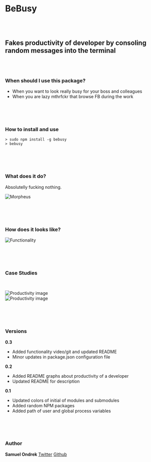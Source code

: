 # BeBusy

<br/><br/>

## Fakes productivity of developer by consoling random messages into the terminal

<br/><br/>

### When should I use this package?

 - When you want to look really busy for your boss and colleagues
 - When you are lazy mthrfckr that browse FB during the work

 <br/><br/><br/>

### How to install and use

    > sudo npm install -g bebusy
    > bebusy

<br/><br/><br/>

### What does it do?

Absolutelly fucking nothing.

![Morpheus](https://rawgit.com/ondrek/bebusy.js/master/graphs/morpheus.jpg)


<br/><br/><br/>

### How does it looks like?

![Functionality](https://rawgit.com/ondrek/bebusy.js/master/graphs/functionality.gif)

<br/><br/><br/>

### Case Studies

<br/>

![Productivity image](https://rawgit.com/ondrek/bebusy.js/master/graphs/productivity-1.png)
<br/>
![Productivity image](https://rawgit.com/ondrek/bebusy.js/master/graphs/productivity-2.png)

<br/><br/><br/>

### Versions

**0.3**

 - Added functionality video/git and updated README
 - Minor updates in package.json configuration file

**0.2**

 - Added README graphs about productivity of a developer
 - Updated README for description

**0.1**

 - Updated colors of initial of modules and submodules
 - Added random NPM packages
 - Added path of user and global process variables

<br/><br/><br/>

### Author

**Samuel Ondrek**
[Twitter](https://twitter.com/ondrek "Follow ma men on Twitter")
[Github](https://github.com/ondrek "Follow ma men on Github")

<br/>

 [1]: http://en.wikipedia.org/wiki/Rainbow_table  "Check what is a rainbow table on Wikipedia"
 [2]: http://www.hashkiller.co.uk/  "Try to crack your own MD5 hash"
 [3]: http://en.wikipedia.org/wiki/Niels_Provos "Niels is a researcher in the areas of secure systems"
 [4]: http://en.wikipedia.org/wiki/Avalanche_effect
 [5]: http://en.wikipedia.org/wiki/Pigeonhole_principle